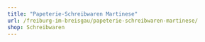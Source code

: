 ```yaml
---
title: "Papeterie-Schreibwaren Martinese"
url: /freiburg-im-breisgau/papeterie-schreibwaren-martinese/
shop: Schreibwaren
---
```

